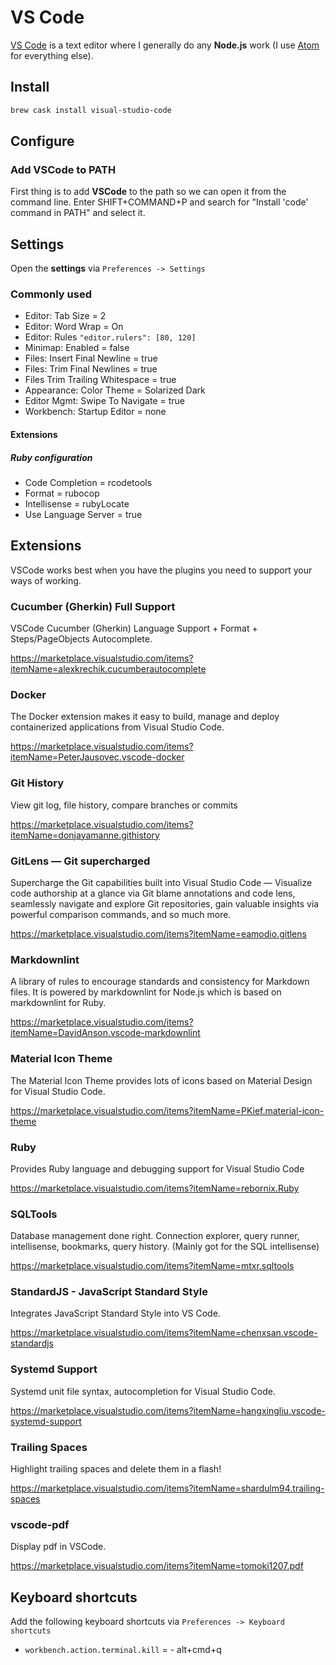 # VS Code

[VS Code](https://code.visualstudio.com/) is a text editor where I generally do any **Node.js** work (I use [Atom](https://atom.io/) for everything else).

## Install

```bash
brew cask install visual-studio-code
```

## Configure

### Add VSCode to PATH

First thing is to add **VSCode** to the path so we can open it from the command line. Enter SHIFT+COMMAND+P and search for "Install 'code' command in PATH" and select it.

## Settings

Open the **settings** via `Preferences -> Settings`

### Commonly used

- Editor: Tab Size = 2
- Editor: Word Wrap = On
- Editor: Rules `"editor.rulers": [80, 120]`
- Minimap: Enabled = false
- Files: Insert Final Newline = true
- Files: Trim Final Newlines = true
- Files Trim Trailing Whitespace = true
- Appearance: Color Theme = Solarized Dark
- Editor Mgmt: Swipe To Navigate = true
- Workbench: Startup Editor  = none

#### Extensions

##### Ruby configuration

- Code Completion = rcodetools
- Format = rubocop
- Intellisense = rubyLocate
- Use Language Server = true

## Extensions

VSCode works best when you have the plugins you need to support your ways of working.

### Cucumber (Gherkin) Full Support

VSCode Cucumber (Gherkin) Language Support + Format + Steps/PageObjects Autocomplete.

https://marketplace.visualstudio.com/items?itemName=alexkrechik.cucumberautocomplete

### Docker

The Docker extension makes it easy to build, manage and deploy containerized applications from Visual Studio Code.

https://marketplace.visualstudio.com/items?itemName=PeterJausovec.vscode-docker

### Git History

View git log, file history, compare branches or commits

https://marketplace.visualstudio.com/items?itemName=donjayamanne.githistory

### GitLens — Git supercharged

Supercharge the Git capabilities built into Visual Studio Code — Visualize code authorship at a glance via Git blame annotations and code lens, seamlessly navigate and explore Git repositories, gain valuable insights via powerful comparison commands, and so much more.

https://marketplace.visualstudio.com/items?itemName=eamodio.gitlens

### Markdownlint

A library of rules to encourage standards and consistency for Markdown files. It is powered by markdownlint for Node.js which is based on markdownlint for Ruby.

https://marketplace.visualstudio.com/items?itemName=DavidAnson.vscode-markdownlint

### Material Icon Theme

The Material Icon Theme provides lots of icons based on Material Design for Visual Studio Code.

https://marketplace.visualstudio.com/items?itemName=PKief.material-icon-theme

### Ruby

Provides Ruby language and debugging support for Visual Studio Code

https://marketplace.visualstudio.com/items?itemName=rebornix.Ruby

### SQLTools

Database management done right. Connection explorer, query runner, intellisense, bookmarks, query history. (Mainly got for the SQL intellisense)

https://marketplace.visualstudio.com/items?itemName=mtxr.sqltools

### StandardJS - JavaScript Standard Style

Integrates JavaScript Standard Style into VS Code.

https://marketplace.visualstudio.com/items?itemName=chenxsan.vscode-standardjs

### Systemd Support

Systemd unit file syntax, autocompletion for Visual Studio Code.

https://marketplace.visualstudio.com/items?itemName=hangxingliu.vscode-systemd-support

### Trailing Spaces

Highlight trailing spaces and delete them in a flash!

https://marketplace.visualstudio.com/items?itemName=shardulm94.trailing-spaces

### vscode-pdf

Display pdf in VSCode.

https://marketplace.visualstudio.com/items?itemName=tomoki1207.pdf

## Keyboard shortcuts

Add the following keyboard shortcuts via `Preferences -> Keyboard shortcuts`

- `workbench.action.terminal.kill` = - alt+cmd+q
